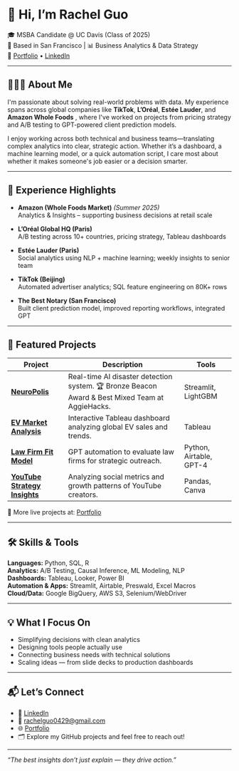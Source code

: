 # 👋 Hi, I’m Rachel Guo

🎓 MSBA Candidate @ UC Davis (Class of 2025)  
📍 Based in San Francisco | 📊 Business Analytics & Data Strategy  
🔗 [Portfolio](https://fluffy-space-lamp-q7wpx995445f99gw.github.dev/) • [LinkedIn](https://www.linkedin.com/in/rachelqingguo)

---

## 👩🏻‍💻 About Me

I'm passionate about solving real-world problems with data. My experience spans across global companies like **TikTok**, **L’Oréal**, **Estée Lauder**, and **Amazon Whole Foods** , where I've worked on projects from pricing strategy and A/B testing to GPT-powered client prediction models.

I enjoy working across both technical and business teams—translating complex analytics into clear, strategic action. Whether it’s a dashboard, a machine learning model, or a quick automation script, I care most about whether it makes someone's job easier or a decision smarter.

---

## 💼 Experience Highlights

- **Amazon (Whole Foods Market)** *(Summer 2025)*  
  Analytics & Insights – supporting business decisions at retail scale

- **L’Oréal Global HQ (Paris)**  
  A/B testing across 10+ countries, pricing strategy, Tableau dashboards

- **Estée Lauder (Paris)**  
  Social analytics using NLP + machine learning; weekly insights to senior team

- **TikTok (Beijing)**  
  Automated advertiser analytics; SQL feature engineering on 80K+ rows

- **The Best Notary (San Francisco)**  
  Built client prediction model, improved reporting workflows, integrated GPT

---

## 📌 Featured Projects

| Project | Description | Tools |
|--------|-------------|-------|
| [**NeuroPolis**](https://github.com/rachelqingguo/NeuroPolis) | Real-time AI disaster detection system. 🏆 Bronze Beacon Award & Best Mixed Team at AggieHacks. | Streamlit, LightGBM |
| [**EV Market Analysis**](https://github.com/rachelqingguo/Eletronic-Vehicles-Analysis) | Interactive Tableau dashboard analyzing global EV sales and trends. | Tableau |
| [**Law Firm Fit Model**](https://github.com/rachelqingguo/law-firm-prediction) | GPT automation to evaluate law firms for strategic outreach. | Python, Airtable, GPT-4 |
| [**YouTube Strategy Insights**](https://github.com/rachelqingguo/youtubeanalysis) | Analyzing social metrics and growth patterns of YouTube creators. | Pandas, Canva |

🔗 More live projects at: [Portfolio](https://rachelqingguo.github.io/personal-portfolio/)

---

## 🛠 Skills & Tools

**Languages:** Python, SQL, R  
**Analytics:** A/B Testing, Causal Inference, ML Modeling, NLP  
**Dashboards:** Tableau, Looker, Power BI  
**Automation & Apps:** Streamlit, Airtable, Preswald, Excel Macros  
**Cloud/Data:** Google BigQuery, AWS S3, Selenium/WebDriver

---

## 💡 What I Focus On

- Simplifying decisions with clean analytics  
- Designing tools people actually use  
- Connecting business needs with technical solutions  
- Scaling ideas — from slide decks to production dashboards

---

## 📬 Let’s Connect

- 💼 [LinkedIn](https://www.linkedin.com/in/rachelqingguo)  
- 📧 rachelguo0429@gmail.com  
- 🌐 [Portfolio](https://fluffy-space-lamp-q7wpx995445f99gw.github.dev/)  
- 🗂 Explore my GitHub projects and feel free to reach out!

---

*“The best insights don’t just explain — they drive action.”*
